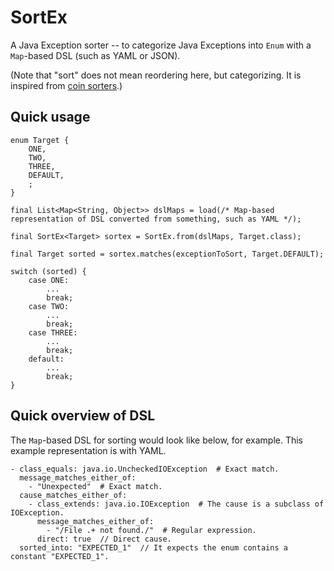 SortEx
=======

A Java Exception sorter -- to categorize Java Exceptions into `Enum` with a `Map`-based DSL (such as YAML or JSON).

(Note that "sort" does not mean reordering here, but categorizing. It is inspired from [coin sorters](https://en.wikipedia.org/wiki/Currency-counting_machine#Coin_sorter).)

Quick usage
------------

```
enum Target {
    ONE,
    TWO,
    THREE,
    DEFAULT,
    ;
}
```

```
final List<Map<String, Object>> dslMaps = load(/* Map-based representation of DSL converted from something, such as YAML */);

final SortEx<Target> sortex = SortEx.from(dslMaps, Target.class);

final Target sorted = sortex.matches(exceptionToSort, Target.DEFAULT);

switch (sorted) {
    case ONE:
        ...
        break;
    case TWO:
        ...
        break;
    case THREE:
        ...
        break;
    default:
        ...
        break;
}
```

Quick overview of DSL
----------------------

The `Map`-based DSL for sorting would look like below, for example. This example representation is with YAML.

```
- class_equals: java.io.UncheckedIOException  # Exact match.
  message_matches_either_of:
    - "Unexpected"  # Exact match.
  cause_matches_either_of:
    - class_extends: java.io.IOException  # The cause is a subclass of IOException.
      message_matches_either_of:
        - "/File .+ not found./"  # Regular expression.
      direct: true  // Direct cause.
  sorted_into: "EXPECTED_1"  // It expects the enum contains a constant "EXPECTED_1".
```
